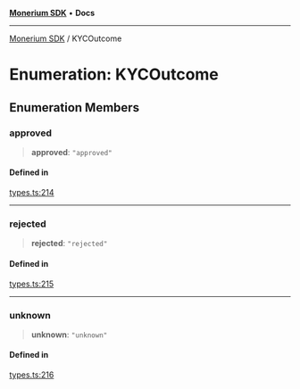 [**Monerium SDK**](../README.md) • **Docs**

***

[Monerium SDK](../README.md) / KYCOutcome

# Enumeration: KYCOutcome

## Enumeration Members

### approved

> **approved**: `"approved"`

#### Defined in

[types.ts:214](https://github.com/monerium/js-monorepo/blob/294e3704bc2735fba770b1d2fbba8f31f3bfa306/packages/sdk/src/types.ts#L214)

***

### rejected

> **rejected**: `"rejected"`

#### Defined in

[types.ts:215](https://github.com/monerium/js-monorepo/blob/294e3704bc2735fba770b1d2fbba8f31f3bfa306/packages/sdk/src/types.ts#L215)

***

### unknown

> **unknown**: `"unknown"`

#### Defined in

[types.ts:216](https://github.com/monerium/js-monorepo/blob/294e3704bc2735fba770b1d2fbba8f31f3bfa306/packages/sdk/src/types.ts#L216)
